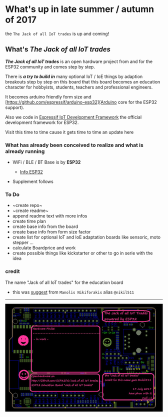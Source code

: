 # What's up in late summer / autumn of 2017

the `The Jack of all IoT trades` is up and coming!


## What's ***The Jack of all IoT trades***

***The Jack of all IoT trades*** is an open hardware project from and for the ESP32 community and comes step by step.

There is **_a try to build in_** many optional IoT / IoE things by adaption breakouts step by step on this board that this board becomes an education character for hobbyists, students, teachers and professional engineers.

It becomes arduino friendly form size and [https://github.com/espressif/arduino-esp32](Arduino core for the ESP32 support). 

Also we code in [Espressif IoT Development Framework](https://github.com/espressif/esp-idf) the official development framework for ESP32.

Visit this time to time cause it gets time to time an update here

### What has already been conceived to realize and what is already running  

- WiFi / BLE / BT Base is by **ESP32**
  - [Info ESP32](http://espressif.com/en/products/hardware/esp32/overview)

- Supplement follows


### To Do
- ~create repo~ 
- ~create readme~
- append readme text with more infos
- create time plan
- create base info from the board
- create base info from form size factor
- create list for optional IoT and IoE adaptation boards like sensoric, moto stepper ...
- calculate Boardprice and work
- create possible things like kickstarter or other to go in serie with the idea


### credit

The name "Jack of all IoT trades" for the education board 
- this was [suggest](https://twitter.com/nikil511/status/868445425086418944) from `Manolis Nikiforakis` alias ``@nikil511``  

--------------------------------------------------------------------------------------------------

![pic](https://raw.githubusercontent.com/ESP32DE/Jack_of_all_IoT_trades/master/Board/DraftDesign/Draft-Design-R1-Jack_of_all_IoT_trades.jpg)
